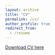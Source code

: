 ```yaml
---
layout: archive
title: "CV"
permalink: /cv/
author_profile: true
redirect_from:
  - /resume
---
```


[Download CV here](https://github.com/Subramanye/Subramanye.github.io/blob/master/files/Ram_new_CV.pdf)

<!---Education
#======
#* Ph.D in Version Control Theory, GitHub University, 2018 (expected)
#* M.S. in Jekyll, GitHub University, 2014
#* B.S. in GitHub, GitHub University, 2012

#Work experience
#======  * Spring 2024: Academic Pages Collaborator 
* Github University * Duties includes: Updates and improvements to template * Supervisor: The Users

#* Fall 2015: Research Assistant * Github University * Duties included: Merging pull requests  * Supervisor: Professor Hub

#* Summer 2015: Research Assistant  * Github University  * Duties included: Tagging issues  * Supervisor: Professor Git
  
Skills
======
* Skill 1
* Skill 2
  * Sub-skill 2.1
  * Sub-skill 2.2
  * Sub-skill 2.3
* Skill 3

Publications
======
  <ul>{% for post in site.publications reversed %}
    {% include archive-single-cv.html %}
  {% endfor %}</ul>
  
Talks
======
  <ul>{% for post in site.talks reversed %}
    {% include archive-single-talk-cv.html  %}
  {% endfor %}</ul>
  
Teaching
======
  <ul>{% for post in site.teaching reversed %}
    {% include archive-single-cv.html %}
  {% endfor %}</ul>
  
Service and leadership
======
* Currently signed in to 43 different slack teams
